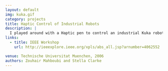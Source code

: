 ```yaml
---
layout: default
img: kuka.gif
category: projects
title: Haptic Control of Industrial Robots
description: |
  I played around with a Haptic pen to control an industrial Kuka robot. I used 3D stereo visualization to illustated the scene. I also implemented a .NET/C++ APIs which eventually lead to an IEEE workshop paper.
links:
  - title: IEEE Workshop
    url: http://ieeexplore.ieee.org/xpls/abs_all.jsp?arnumber=4062552

venue: Technische Universitat Muenchen, 2006
authors: Zouhair Mahboubi and Stella Clarke
---
```

